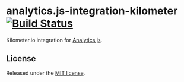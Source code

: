 # analytics.js-integration-kilometer [![Build Status][ci-badge]][ci-link]

Kilometer.io integration for [Analytics.js][].

## License

Released under the [MIT license](License.md).


[Analytics.js]: https://segment.com/docs/libraries/analytics.js/
[ci-link]: https://circleci.com/gh/kilometer-io/analytics.js-integration-kilometer
[ci-badge]: https://circleci.com/gh/kilometer-io/analytics.js-integration-kilometer.svg?style=svg
